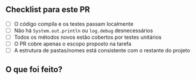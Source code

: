 
## Checklist para este PR

- [ ] O código compila e os testes passam localmente
- [ ] Não há `System.out.println` ou `log.debug` desnecessários
- [ ] Todos os métodos novos estão cobertos por testes unitários
- [ ] O PR cobre apenas o escopo proposto na tarefa
- [ ] A estrutura de pastas/nomes está consistente com o restante do projeto

## O que foi feito?

<!-- descreva aqui em 1-2 frases -->
